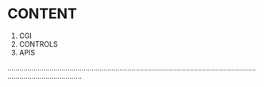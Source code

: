 # CONTENT

1. CGI
2. CONTROLS
3. APIS


.................................................................................................................................................................
